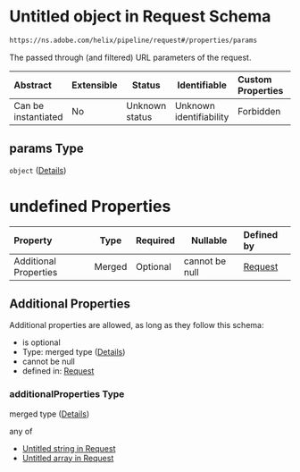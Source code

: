 # Untitled object in Request Schema

```txt
https://ns.adobe.com/helix/pipeline/request#/properties/params
```

The passed through (and filtered) URL parameters of the request.


| Abstract            | Extensible | Status         | Identifiable            | Custom Properties | Additional Properties | Access Restrictions | Defined In                                                          |
| :------------------ | ---------- | -------------- | ----------------------- | :---------------- | --------------------- | ------------------- | ------------------------------------------------------------------- |
| Can be instantiated | No         | Unknown status | Unknown identifiability | Forbidden         | Allowed               | none                | [request.schema.json\*](request.schema.json "open original schema") |

## params Type

`object` ([Details](request-properties-params.md))

# undefined Properties

| Property              | Type   | Required | Nullable       | Defined by                                                                                                                                              |
| :-------------------- | ------ | -------- | -------------- | :------------------------------------------------------------------------------------------------------------------------------------------------------ |
| Additional Properties | Merged | Optional | cannot be null | [Request](request-properties-params-additionalproperties.md "https&#x3A;//ns.adobe.com/helix/pipeline/request#/properties/params/additionalProperties") |

## Additional Properties

Additional properties are allowed, as long as they follow this schema:




-   is optional
-   Type: merged type ([Details](request-properties-params-additionalproperties.md))
-   cannot be null
-   defined in: [Request](request-properties-params-additionalproperties.md "https&#x3A;//ns.adobe.com/helix/pipeline/request#/properties/params/additionalProperties")

### additionalProperties Type

merged type ([Details](request-properties-params-additionalproperties.md))

any of

-   [Untitled string in Request](request-properties-params-additionalproperties-anyof-0.md "check type definition")
-   [Untitled array in Request](request-properties-params-additionalproperties-anyof-1.md "check type definition")
